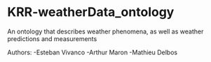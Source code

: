# KRR-weatherData_ontology
An ontology that describes weather phenomena, as well as weather predictions and measurements

Authors:
-Esteban Vivanco
-Arthur Maron
-Mathieu Delbos
